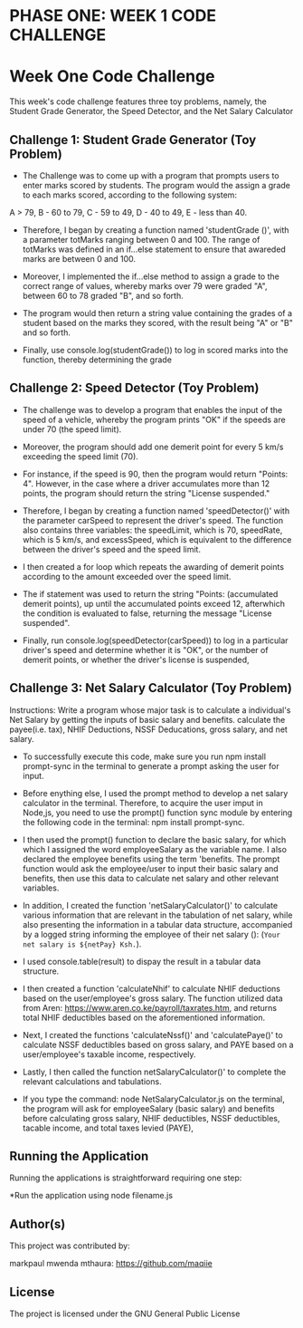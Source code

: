 # PHASE ONE: WEEK 1 CODE CHALLENGE

# Week One Code Challenge


This week's code challenge features three toy problems, namely, the Student Grade Generator, the Speed Detector, and the Net Salary Calculator

## Challenge 1: Student Grade Generator (Toy Problem)

- The Challenge was to come up with a program that prompts users to enter marks scored by students. The program would the assign a grade to each marks scored, according to the following system:
 
A > 79, B - 60 to 79, C - 59 to 49, D - 40 to 49, E - less than 40. 


- Therefore, I began by creating a function named 'studentGrade ()', with a parameter totMarks ranging between 0 and 100. The range of totMarks was defined in an if...else statement to ensure that awareded marks are between 0 and 100.

- Moreover, I implemented the if...else method to assign a grade to the correct range of values, whereby marks over 79 were graded "A", between 60 to 78 graded "B", and so forth.

- The program would then return a string value containing the grades of a student based on the marks they scored, with the result being "A" or "B" and so forth.

- Finally, use console.log(studentGrade()) to log in scored marks into the function, thereby determining the grade





## Challenge 2: Speed Detector (Toy Problem)

- The challenge was to develop a program that enables the input of the speed of a vehicle, whereby the program prints "OK" if the speeds are under 70 (the speed limit). 

- Moreover, the program should add one demerit point for every 5 km/s exceeding the speed limit (70).

- For instance, if the speed is 90, then the program would return "Points: 4". However, in the case where a driver accumulates more than 12 points, the program should return the string "License suspended."

- Therefore, I began by creating a function named 'speedDetector()' with the parameter carSpeed to represent the driver's speed. 
The function also contains three variables: the speedLimit, which is 70, speedRate, which is 5 km/s, and excessSpeed, which is equivalent to the difference between the driver's speed and the speed limit.

- I then created a for loop which repeats the awarding of demerit points according to the amount exceeded over the speed limit. 

- The if statement was used to return the string "Points: (accumulated demerit points), up until the accumulated points exceed 12, afterwhich the condition is evaluated to false, returning the message "License suspended".

- Finally, run console.log(speedDetector(carSpeed)) to log in a particular driver's speed and determine whether it is "OK", or the number of demerit points, or whether the driver's license is suspended,









## Challenge 3: Net Salary Calculator (Toy Problem)

Instructions: 
Write a program whose major task is to calculate a individual's Net Salary by getting the inputs of basic salary and benefits. calculate the payee(i.e. tax), NHIF Deductions, NSSF Deducations, gross salary, and net salary. 

- To successfully execute this code, make sure you run npm install prompt-sync in the terminal to generate a prompt asking the user for input. 


- Before enything else, I used the prompt method to develop a net salary calculator in the terminal. Therefore, to acquire the user imput in Node,js, you need to use the prompt() function sync module by entering the following code in the terminal: npm install prompt-sync.


- I then used the prompt() function to declare the basic salary, for which which I assigned the word employeeSalary as the variable name. I also declared the employee benefits using the term 'benefits. The prompt function would ask the employee/user to input their basic salary and benefits, then use this data to calculate net salary and other relevant variables.


- In addition, I created the function 'netSalaryCalculator()' to calculate various information that are relevant in the tabulation of net salary, while also presenting the information in a tabular data structure, accompanied by a logged string informing the employee of their net salary (): (`Your net salary is ${netPay} Ksh.`). 

- I used console.table(result) to dispay the result in a tabular data structure.


- I then created a function 'calculateNhif' to calculate NHIF deductions based on the user/employee's gross salary. The function utilized data from Aren: https://www.aren.co.ke/payroll/taxrates.htm, and returns total NHIF deductibles based on the aforementioned information. 


- Next, I created the functions 'calculateNssf()' and 'calculatePaye()' to calculate NSSF deductibles based on gross salary, and PAYE based on a user/employee's taxable income, respectively. 


- Lastly, I then called the function netSalaryCalculator()' to complete the relevant calculations and tabulations. 


- If you type the command: node NetSalaryCalculator.js on the terminal, the program will ask for employeeSalary (basic salary) and benefits before calculating gross salary, NHIF deductibles, NSSF deductibles, tacable income, and total taxes levied (PAYE),  



## Running the Application

Running the applications is straightforward requiring one step:

 *Run the application using node filename.js



## Author(s)

This project was contributed by:

markpaul mwenda mthaura: https://github.com/maqiie



## License

The project is licensed under the GNU General Public License 